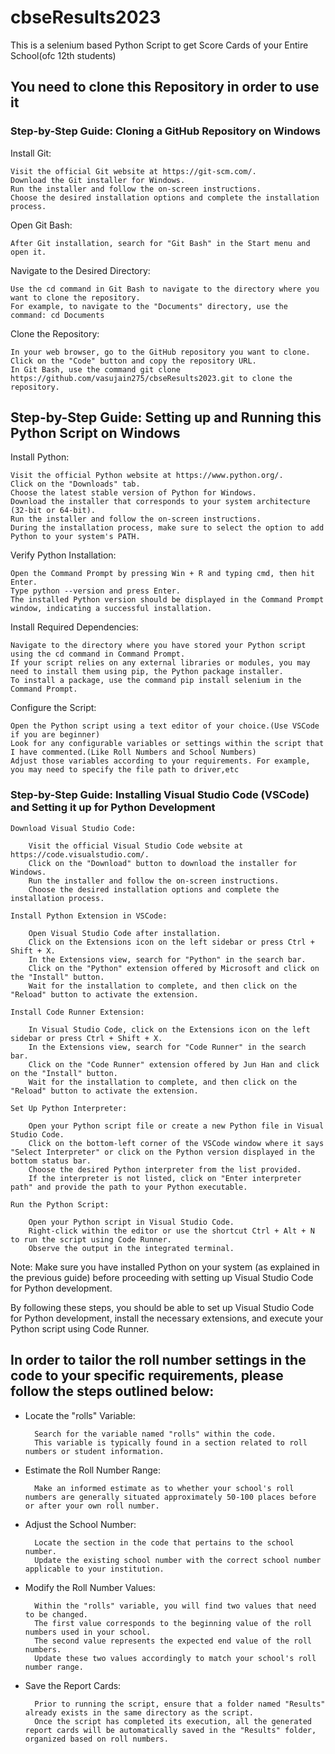 # cbseResults2023
 This is a selenium based Python Script to get Score Cards of your Entire School(ofc 12th students)

## You need to clone this Repository in order to use it
### Step-by-Step Guide: Cloning a GitHub Repository on Windows
Install Git:

    Visit the official Git website at https://git-scm.com/.
    Download the Git installer for Windows.
    Run the installer and follow the on-screen instructions.
    Choose the desired installation options and complete the installation process.

Open Git Bash:

    After Git installation, search for "Git Bash" in the Start menu and open it.

Navigate to the Desired Directory:

    Use the cd command in Git Bash to navigate to the directory where you want to clone the repository.
    For example, to navigate to the "Documents" directory, use the command: cd Documents

Clone the Repository:

    In your web browser, go to the GitHub repository you want to clone.
    Click on the "Code" button and copy the repository URL.
    In Git Bash, use the command git clone https://github.com/vasujain275/cbseResults2023.git to clone the repository.
        

## Step-by-Step Guide: Setting up and Running this Python Script on Windows
Install Python:

    Visit the official Python website at https://www.python.org/.
    Click on the "Downloads" tab.
    Choose the latest stable version of Python for Windows.
    Download the installer that corresponds to your system architecture (32-bit or 64-bit).
    Run the installer and follow the on-screen instructions.
    During the installation process, make sure to select the option to add Python to your system's PATH.

Verify Python Installation:

    Open the Command Prompt by pressing Win + R and typing cmd, then hit Enter.
    Type python --version and press Enter.
    The installed Python version should be displayed in the Command Prompt window, indicating a successful installation.

Install Required Dependencies:

    Navigate to the directory where you have stored your Python script using the cd command in Command Prompt.
    If your script relies on any external libraries or modules, you may need to install them using pip, the Python package installer.
    To install a package, use the command pip install selenium in the Command Prompt.

Configure the Script:

    Open the Python script using a text editor of your choice.(Use VSCode if you are beginner)
    Look for any configurable variables or settings within the script that I have commented.(Like Roll Numbers and School Numbers)
    Adjust those variables according to your requirements. For example, you may need to specify the file path to driver,etc

### Step-by-Step Guide: Installing Visual Studio Code (VSCode) and Setting it up for Python Development

    Download Visual Studio Code:

        Visit the official Visual Studio Code website at https://code.visualstudio.com/.
        Click on the "Download" button to download the installer for Windows.
        Run the installer and follow the on-screen instructions.
        Choose the desired installation options and complete the installation process.

    Install Python Extension in VSCode:

        Open Visual Studio Code after installation.
        Click on the Extensions icon on the left sidebar or press Ctrl + Shift + X.
        In the Extensions view, search for "Python" in the search bar.
        Click on the "Python" extension offered by Microsoft and click on the "Install" button.
        Wait for the installation to complete, and then click on the "Reload" button to activate the extension.

    Install Code Runner Extension:

        In Visual Studio Code, click on the Extensions icon on the left sidebar or press Ctrl + Shift + X.
        In the Extensions view, search for "Code Runner" in the search bar.
        Click on the "Code Runner" extension offered by Jun Han and click on the "Install" button.
        Wait for the installation to complete, and then click on the "Reload" button to activate the extension.

    Set Up Python Interpreter:

        Open your Python script file or create a new Python file in Visual Studio Code.
        Click on the bottom-left corner of the VSCode window where it says "Select Interpreter" or click on the Python version displayed in the bottom status bar.
        Choose the desired Python interpreter from the list provided.
        If the interpreter is not listed, click on "Enter interpreter path" and provide the path to your Python executable.

    Run the Python Script:

        Open your Python script in Visual Studio Code.
        Right-click within the editor or use the shortcut Ctrl + Alt + N to run the script using Code Runner.
        Observe the output in the integrated terminal.

Note: Make sure you have installed Python on your system (as explained in the previous guide) before proceeding with setting up Visual Studio Code for Python development.

By following these steps, you should be able to set up Visual Studio Code for Python development, install the necessary extensions, and execute your Python script using Code Runner.

## In order to tailor the roll number settings in the code to your specific requirements, please follow the steps outlined below:

- Locate the "rolls" Variable:

        Search for the variable named "rolls" within the code.
        This variable is typically found in a section related to roll numbers or student information.

- Estimate the Roll Number Range:

        Make an informed estimate as to whether your school's roll numbers are generally situated approximately 50-100 places before or after your own roll number.

- Adjust the School Number:

        Locate the section in the code that pertains to the school number.
        Update the existing school number with the correct school number applicable to your institution.

- Modify the Roll Number Values:

        Within the "rolls" variable, you will find two values that need to be changed.
        The first value corresponds to the beginning value of the roll numbers used in your school.
        The second value represents the expected end value of the roll numbers.
        Update these two values accordingly to match your school's roll number range.

- Save the Report Cards:

        Prior to running the script, ensure that a folder named "Results" already exists in the same directory as the script.
        Once the script has completed its execution, all the generated report cards will be automatically saved in the "Results" folder, organized based on roll numbers.